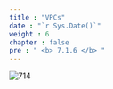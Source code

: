 ```yaml
---
title : "VPCs"
date : "`r Sys.Date()`"
weight : 6
chapter : false
pre : " <b> 7.1.6 </b> "
---
```


![714](/thedevops/images/7-projects/7.1-cquest/6.png?featherlight=false&width=90pc)
